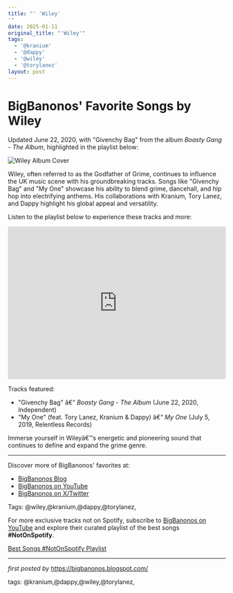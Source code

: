 ```yaml
---
title: "' 'Wiley'
'"
date: 2025-01-11
original_title: "'Wiley'"
tags:
  - '@kranium'
  - '@dappy'
  - '@wiley'
  - '@torylanez'
layout: post
---
```

<div class="post-title"> <h1>BigBanonos' Favorite Songs by Wiley</h1>
</div>
<p>Updated June 22, 2020, with "Givenchy Bag" from the album <i>Boasty Gang - The Album</i>, highlighted in the playlist below:</p>
<div class="post-image"> <img src="https://ninjatune.net/images/artists/wiley-main.jpg" alt="Wiley Album Cover">
</div>
<p>Wiley, often referred to as the Godfather of Grime, continues to influence the UK music scene with his groundbreaking tracks. Songs like "Givenchy Bag" and "My One" showcase his ability to blend grime, dancehall, and hip hop into electrifying anthems. His collaborations with Kranium, Tory Lanez, and Dappy highlight his global appeal and versatility.</p>
<p>Listen to the playlist below to experience these tracks and more:</p>
<div class="spotify-embed"> <iframe src="https://open.spotify.com/embed/playlist/3iGKGaT3jdseZaZ0tcDAAl?utm_source=generator" width="100%" height="352" frameBorder="0" allowfullscreen="" allow="autoplay; clipboard-write; encrypted-media; fullscreen; picture-in-picture" loading="lazy"></iframe>
</div>
<p>Tracks featured:</p>
<ul> <li>"Givenchy Bag" â€“ <i>Boasty Gang - The Album</i> (June 22, 2020, Independent)</li> <li>"My One" (feat. Tory Lanez, Kranium & Dappy) â€“ <i>My One</i> (July 5, 2019, Relentless Records)</li>
</ul>
<p>Immerse yourself in Wileyâ€™s energetic and pioneering sound that continues to define and expand the grime genre.</p>
<hr>
<div class="post-footer"> <p>Discover more of BigBanonos' favorites at:</p> <ul> <li><a href="https://bigbanonos.blogspot.com/" target="_blank">BigBanonos Blog</a></li> <li><a href="https://www.youtube.com/@BigBanonos" target="_blank">BigBanonos on YouTube</a></li> <li><a href="https://x.com/bigbanonos" target="_blank">BigBanonos on X/Twitter</a></li> </ul>
</div>
<div class="post-tags"> Tags: @wiley,@kranium,@dappy,@torylanez,
</div>


<!--Subscribe and Playlist Links-->
<div>
    <p>For more exclusive tracks not on Spotify, subscribe to <a href="https://www.youtube.com/@BigBanonos" target="_blank">BigBanonos on YouTube</a> and explore their curated playlist of the best songs <strong>#NotOnSpotify</strong>.</p>
    <p><a href="https://www.youtube.com/playlist?list=PLtuNtuTatqI0kFahUCbtbfenC_ET5O_tr" target="_blank">Best Songs #NotOnSpotify Playlist<br /></a></p></div>

<hr />

<p><em>first posted by</em> <a href="https://bigbanonos.blogspot.com/" rel="noopener" target="_new">https://bigbanonos.blogspot.com/</a></p>

<p>tags: @kranium,@dappy,@wiley,@torylanez,</p>
